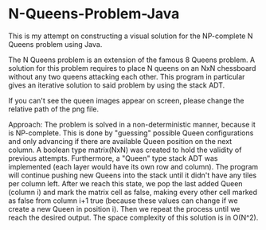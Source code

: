 # N-Queens-Problem-Java
This is my attempt on constructing a visual solution for the NP-complete N Queens problem using Java.

The N Queens problem is an extension of the famous 8 Queens problem. A solution for this problem requires to place N queens on an NxN chessboard without any two queens attacking each other. This program in particular gives an iterative solution to said problem by using the stack ADT.

If you can't see the queen images appear on screen, please change the relative path of the png file.

Approach:
The problem is solved in a non-deterministic manner, because it is NP-complete. This is done by "guessing" possible Queen configurations and only advancing if there are available Queen position on the next column. A boolean type matrix(NxN) was created to hold the validity of previous attempts. Furthermore, a "Queen" type stack ADT was implemented (each layer would have its own row and column). The program will continue pushing new Queens into the stack until it didn't have any tiles per column left. After we reach this state, we pop the last added Queen (column i) and mark the matrix cell as false, making every other cell marked as false from column i+1 true (because these values can change if we create a new Queen in position i). Then we repeat the process until we reach the desired output. The space complexity of this solution is in O(N^2).
